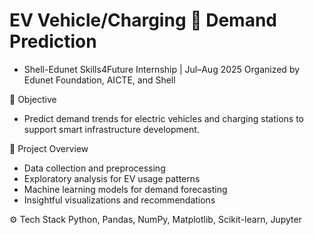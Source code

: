 # EV Vehicle/Charging 🔋 Demand Prediction
* Shell-Edunet Skills4Future Internship | Jul–Aug 2025 Organized by Edunet Foundation, AICTE, and Shell

🧠 Objective
* Predict demand trends for electric vehicles and charging stations to support smart infrastructure development.

📁 Project Overview
* Data collection and preprocessing
* Exploratory analysis for EV usage patterns
* Machine learning models for demand forecasting
* Insightful visualizations and recommendations

⚙️ Tech Stack
Python, Pandas, NumPy, Matplotlib, Scikit-learn, Jupyter

